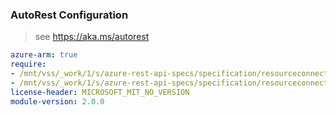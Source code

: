 ### AutoRest Configuration

> see https://aka.ms/autorest

``` yaml
azure-arm: true
require:
- /mnt/vss/_work/1/s/azure-rest-api-specs/specification/resourceconnector/resource-manager/readme.md
- /mnt/vss/_work/1/s/azure-rest-api-specs/specification/resourceconnector/resource-manager/readme.go.md
license-header: MICROSOFT_MIT_NO_VERSION
module-version: 2.0.0
```